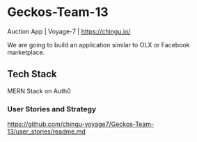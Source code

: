 # Geckos-Team-13
Auction App | Voyage-7 | https://chingu.io/

We are going to build an application similar to OLX or Facebook marketplace. 

## Tech Stack
MERN Stack on Auth0

### User Stories and Strategy
https://github.com/chingu-voyage7/Geckos-Team-13/user_stories/readme.md
